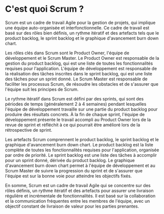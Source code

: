 # C'est quoi Scrum ?

Scrum est un cadre de travail Agile pour la gestion de projets, qui implique une équipe auto-organisée et interfonctionnelle. Ce cadre de travail est basé sur des rôles bien définis, un rythme itératif et des artefacts tels que le product backlog, le sprint backlog et le graphique d'avancement burn down chart.

Les rôles clés dans Scrum sont le Product Owner, l'équipe de développement et le Scrum Master. Le Product Owner est responsable de la gestion du product backlog, qui est une liste de toutes les fonctionnalités requises pour l'application. L'équipe de développement est responsable de la réalisation des tâches inscrites dans le sprint backlog, qui est une liste des tâches pour un sprint donné. Le Scrum Master est responsable de faciliter les processus Scrum, de résoudre les obstacles et de s'assurer que l'équipe suit les principes de Scrum.

Le rythme itératif dans Scrum est défini par des sprints, qui sont des périodes de temps (généralement 2 à 4 semaines) pendant lesquelles l'équipe de développement travaille sur une partie du product backlog pour produire des résultats concrets. À la fin de chaque sprint, l'équipe de développement présente le travail accompli au Product Owner lors de la revue de sprint et réfléchit à ce qui pourrait être amélioré lors de la rétrospective de sprint.

Les artefacts Scrum comprennent le product backlog, le sprint backlog et le graphique d'avancement burn down chart. Le product backlog est la liste complète de toutes les fonctionnalités requises pour l'application, organisée par ordre de priorité. Le sprint backlog est une liste des tâches à accomplir pour un sprint donné, dérivée du product backlog. Le graphique d'avancement burn down chart permet à l'équipe de développement et au Scrum Master de suivre la progression du sprint et de s'assurer que l'équipe est sur la bonne voie pour atteindre les objectifs fixés.

En somme, Scrum est un cadre de travail Agile qui se concentre sur des rôles définis, un rythme itératif et des artefacts pour assurer une livraison régulière et incrémentale de fonctionnalités. Il est basé sur la collaboration et la communication fréquentes entre les membres de l'équipe, avec un objectif constant de livraison de valeur pour les parties prenantes.